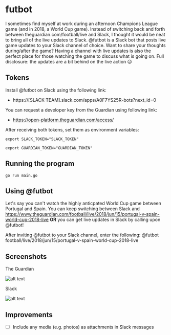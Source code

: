# futbot
I sometimes find myself at work during an afternoon Champions League game (and in 2018, a World Cup game). Instead of switching back and forth between theguardian.com/football/live and Slack, I thought it would be neat to bring all of the live updates to Slack. @futbot is a Slack bot that posts live game updates to your Slack channel of choice. Want to share your thoughts during/after the game? Having a channel with live updates is also the perfect place for those watching the game to discuss what is going on. Full disclosure: the updates are a bit behind on the live action 😉

## Tokens
Install @futbot on Slack using the following link:

* https://[SLACK-TEAM].slack.com/apps/A0F7YS25R-bots?next_id=0

You can request a developer key from the Guardian using following link:

* https://open-platform.theguardian.com/access/

After receiving both tokens, set them as environment variables:

```
export SLACK_TOKEN="SLACK_TOKEN"

export GUARDIAN_TOKEN="GUARDIAN_TOKEN"
```

## Running the program
```
go run main.go
```

## Using @futbot
Let's say you can't watch the highly anticpated World Cup game between Portugal and Spain. You can keep switching between Slack and https://www.theguardian.com/football/live/2018/jun/15/portugal-v-spain-world-cup-2018-live **OR** you can get live updates in Slack by calling upon @futbot!

After inviting @futbot to your Slack channel, enter the following: @futbot football/live/2018/jun/15/portugal-v-spain-world-cup-2018-live

## Screenshots
The Guardian

![alt text](https://raw.githubusercontent.com/santos22/slack-wc/master/screenshots/portugal-v-spain-world-cup-2018-live.png "Guardian screenshot")

Slack

![alt text](https://raw.githubusercontent.com/santos22/slack-wc/master/screenshots/slack-screenshot.png "Slack screenshot")

## Improvements
- [ ] Include any media (e.g. photos) as attachments in Slack messages
